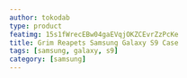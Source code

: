 ```yaml
---
author: tokodab
type: product
featimg: 15s1fWrecEBw04gaEVqjOKZCEvrZzPcKe
title: Grim Reapets Samsung Galaxy S9 Case
tags: [samsung, galaxy, s9]
category: [samsung]
---
```

